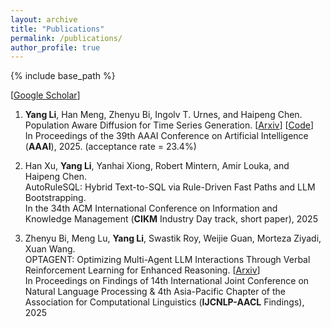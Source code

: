 ```yaml
---
layout: archive
title: "Publications"
permalink: /publications/
author_profile: true
---
```


{% include base_path %}

[[Google Scholar](https://scholar.google.com/citations?user=94CH-sgAAAAJ&hl=en)]
1. **Yang Li**, Han Meng, Zhenyu Bi, Ingolv T. Urnes, and Haipeng Chen. \
Population Aware Diffusion for Time Series Generation. [[Arxiv](https://arxiv.org/abs/2501.00910)] [[Code](https://github.com/wmd3i/PaD-TS)]
\
In Proceedings of the 39th AAAI Conference on Artificial Intelligence (**AAAI**), 2025. (acceptance rate = 23.4%)


2. Han Xu, **Yang Li**, Yanhai Xiong, Robert Mintern, Amir Louka, and Haipeng Chen. \
AutoRuleSQL: Hybrid Text-to-SQL via Rule-Driven Fast Paths and LLM Bootstrapping. \
In the 34th ACM International Conference on Information and Knowledge Management (**CIKM** Industry Day track, short paper), 2025

3. Zhenyu Bi, Meng Lu, **Yang Li**, Swastik Roy, Weijie Guan, Morteza Ziyadi, Xuan Wang. \
OPTAGENT: Optimizing Multi-Agent LLM Interactions Through Verbal Reinforcement Learning for Enhanced Reasoning. [[Arxiv](https://arxiv.org/abs/2510.18032)]\
In Proceedings on Findings of 14th International Joint Conference on Natural Language Processing & 4th Asia-Pacific Chapter of the Association for Computational Linguistics (**IJCNLP-AACL** Findings), 2025 